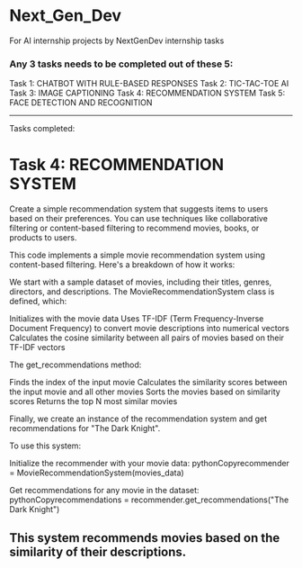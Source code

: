 # Next_Gen_Dev
For AI internship projects by NextGenDev internship tasks

### Any 3 tasks needs to be completed out of these 5:
Task 1: CHATBOT WITH RULE-BASED RESPONSES
Task 2: TIC-TAC-TOE AI
Task 3: IMAGE CAPTIONING
Task 4: RECOMMENDATION SYSTEM
Task 5: FACE DETECTION AND RECOGNITION

---

Tasks completed: 
# Task 4: RECOMMENDATION SYSTEM
Create a simple recommendation system that suggests items to users based on their
preferences. You can use techniques like collaborative filtering or content-based filtering to
recommend movies, books, or products to users.

This code implements a simple movie recommendation system using content-based filtering. Here's a breakdown of how it works:

We start with a sample dataset of movies, including their titles, genres, directors, and descriptions.
The MovieRecommendationSystem class is defined, which:

Initializes with the movie data
Uses TF-IDF (Term Frequency-Inverse Document Frequency) to convert movie descriptions into numerical vectors
Calculates the cosine similarity between all pairs of movies based on their TF-IDF vectors


The get_recommendations method:

Finds the index of the input movie
Calculates the similarity scores between the input movie and all other movies
Sorts the movies based on similarity scores
Returns the top N most similar movies


Finally, we create an instance of the recommendation system and get recommendations for "The Dark Knight".

To use this system:

Initialize the recommender with your movie data:
pythonCopyrecommender = MovieRecommendationSystem(movies_data)

Get recommendations for any movie in the dataset:
pythonCopyrecommendations = recommender.get_recommendations("The Dark Knight")


This system recommends movies based on the similarity of their descriptions.
---
